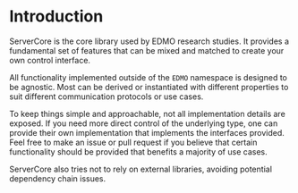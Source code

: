 # Introduction

ServerCore is the core library used by EDMO research studies. It provides a fundamental set of features that can be mixed and matched to create your own control interface. 

All functionality implemented outside of the `EDMO` namespace is designed to be agnostic. Most can be derived or instantiated with different properties to suit different communication protocols or use cases. 

To keep things simple and approachable, not all implementation details are exposed. If you need more direct control of the underlying type, one can provide their own implementation that implements the interfaces provided. Feel free to make an issue or pull request if you believe that certain functionality should be provided that benefits a majority of use cases.

ServerCore also tries not to rely on external libraries, avoiding potential dependency chain issues.
